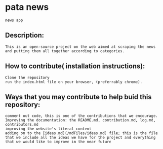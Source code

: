 # pata news
    news app
## Description:
    This is an open-source project on the web aimed at scraping the news and putting them all together according to categories.
## How to contribute( installation instructions):
    Clone the repository 
    run the index.html file on your browser, (preferrably chrome).
## Ways that you may contribute to help buid this repository:
    comment out code, this is one of the contributions that we encourage.
    Improving the documentation: the README.md, contribution.md, log.md, contributors.md 
    improving the website's literal content
    adding on to the [ideas.md](/mdFiles/ideas.md) file; this is the file that we include all the ideas we have for the project and everything that we would like to improve in the near future